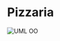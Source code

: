# Pizzaria


![UML OO](https://user-images.githubusercontent.com/87334467/206815230-2130f8a6-1a8d-40c5-8b15-4c1b9560c5cd.png)

